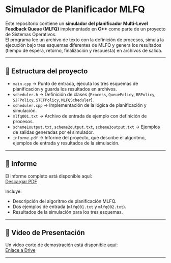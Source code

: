 # Simulador de Planificador MLFQ

Este repositorio contiene un **simulador del planificador Multi-Level Feedback Queue (MLFQ)** implementado en **C++** como parte de un proyecto de Sistemas Operativos.  
El programa lee un archivo de texto con la definición de procesos, simula la ejecución bajo tres esquemas diferentes de MLFQ y genera los resultados (tiempo de espera, retorno, finalización y respuesta) en archivos de salida.

---

## 📂 Estructura del proyecto

- `main.cpp` → Punto de entrada, ejecuta los tres esquemas de planificación y guarda los resultados en archivos.
- `scheduler.h` → Definición de clases (`Process`, `QueuePolicy`, `RRPolicy`, `SJFPolicy`, `STCFPolicy`, `MLFQScheduler`).
- `scheduler.cpp` → Implementación de la lógica de planificación y simulación.
- `mlfq001.txt` → Archivo de entrada de ejemplo con definición de procesos.
- `scheme1output.txt`, `scheme2output.txt`, `scheme3output.txt` → Ejemplos de salidas generadas por el simulador.
- `informe.pdf` → Informe del proyecto, que describe el algoritmo, ejemplos de entrada y resultados de la simulación.

---

## 📑 Informe

El informe completo está disponible aquí:  
[Descargar PDF](./Informe.pdf)

Incluye:
- Descripción del algoritmo de planificación MLFQ.  
- Dos ejemplos de entrada (`mlfq001.txt` y `mlfq002.txt`).  
- Resultados de la simulación para los tres esquemas.  

---

## 🎥 Video de Presentación

Un video corto de demostración está disponible aquí:  
[Enlace a Drive](https://javerianacaliedu-my.sharepoint.com/:v:/g/personal/jkbuitragoo_javerianacali_edu_co/EUr1iIG1145Akqjuw14B-8ABE4QPqk6kn6NBz7kv9WaGJA?nav=eyJyZWZlcnJhbEluZm8iOnsicmVmZXJyYWxBcHAiOiJPbmVEcml2ZUZvckJ1c2luZXNzIiwicmVmZXJyYWxBcHBQbGF0Zm9ybSI6IldlYiIsInJlZmVycmFsTW9kZSI6InZpZXciLCJyZWZlcnJhbFZpZXciOiJNeUZpbGVzTGlua0NvcHkifX0&e=UYYDJj)

---
